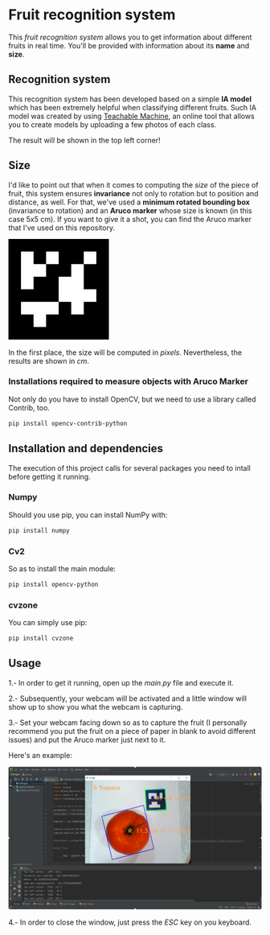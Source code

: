 # Fruit recognition system

This *fruit recognition system* allows you to get information about different fruits in real time. You'll be provided with information about its **name** and **size**.

## Recognition system

This recognition system has been developed based on a simple **IA model** which has been extremely helpful when classifying different fruits. Such IA model was created by using [Teachable Machine](https://teachablemachine.withgoogle.com/), an online tool that allows you to create models by uploading a few photos of each class.

The result will be shown in the top left corner!

## Size

I'd like to point out that when it comes to computing the *size* of the piece of fruit, this system ensures **invariance** not only to rotation but to position and distance, as well. For that, we've used a **minimum rotated bounding box** (invariance to rotation) and an **Aruco marker** whose size is known (in this case 5x5 cm). If you want to give it a shot, you can find the Aruco marker that I've used on this repository.

![Aruco marker](./Code/Images/aruco.jpeg)

In the first place, the size will be computed in *pixels*. Nevertheless, the results are shown in *cm*.

### Installations required to measure objects with Aruco Marker

Not only do you have to install OpenCV, but we need to use a library called Contrib, too.

```bash
pip install opencv-contrib-python
```


## Installation and dependencies

The execution of this project calls for several packages you need to intall before getting it running.

### Numpy

Should you use pip, you can install NumPy with:

```bash
pip install numpy
```

### Cv2

So as to install the main module:

```bash
pip install opencv-python
```
### cvzone

You can simply use pip:

```bash
pip install cvzone
```

## Usage

1.- In order to get it running, open up the *main.py* file and execute it.

2.- Subsequently, your webcam will be activated and a little window will show up to show you what the webcam is capturing.

3.- Set your webcam facing down so as to capture the fruit (I personally recommend you put the fruit on a piece of paper in blank to avoid different issues) and put the Aruco marker just next to it.

Here's an example:

![Aruco marker](./Code/Images/Screenshot_1.png)

4.- In order to close the window, just press the *ESC* key on you keyboard.